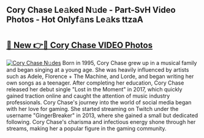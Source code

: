 ## Cory Chase Le𝚊ked N𝚞de - Part-SvH Video Photos - Hot Onlyf𝚊ns Le𝚊ks ttzaA

# <h2><a href="http://ab12848.deff.icu/?id=Cory+Chase">🔗 New 👉🔴 Cory Chase VIDEO Photos</a></h2>

[![Cory Chase N𝚞des](https://i.imgur.com/rIISA9y.gif)](http://ab12848.deff.icu/?id=Cory+Chase)
Born in 1995, Cory Chase grew up in a musical family and began singing at a young age. She was heavily influenced by artists such as Adele, Florence + The Machine, and Lorde, and began writing her own songs as a teenager. After completing her education, Cory Chase released her debut single "Lost in the Moment" in 2017, which quickly gained traction online and caught the attention of music industry professionals. Cory Chase's journey into the world of social media began with her love for gaming. She started streaming on Twitch under the username "GingerBreaker" in 2013, where she gained a small but dedicated following. Cory Chase's charisma and infectious energy shone through her streams, making her a popular figure in the gaming community.
